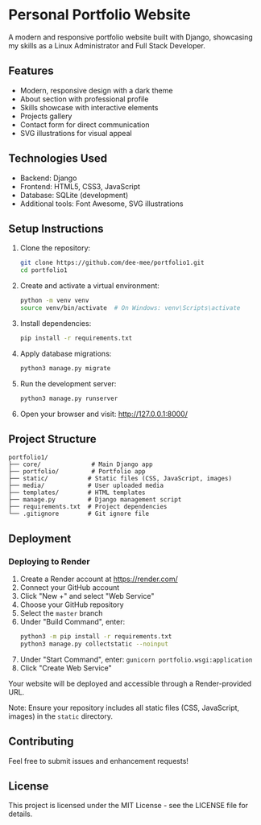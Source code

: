 # Personal Portfolio Website

A modern and responsive portfolio website built with Django, showcasing my skills as a Linux Administrator and Full Stack Developer.

## Features

- Modern, responsive design with a dark theme
- About section with professional profile
- Skills showcase with interactive elements
- Projects gallery
- Contact form for direct communication
- SVG illustrations for visual appeal

## Technologies Used

- Backend: Django
- Frontend: HTML5, CSS3, JavaScript
- Database: SQLite (development)
- Additional tools: Font Awesome, SVG illustrations

## Setup Instructions

1. Clone the repository:
   ```bash
   git clone https://github.com/dee-mee/portfolio1.git
   cd portfolio1
   ```

2. Create and activate a virtual environment:
   ```bash
   python -m venv venv
   source venv/bin/activate  # On Windows: venv\Scripts\activate
   ```

3. Install dependencies:
   ```bash
   pip install -r requirements.txt
   ```

4. Apply database migrations:
   ```bash
   python3 manage.py migrate
   ```

5. Run the development server:
   ```bash
   python3 manage.py runserver
   ```

6. Open your browser and visit: http://127.0.0.1:8000/

## Project Structure

```
portfolio1/
├── core/              # Main Django app
├── portfolio/         # Portfolio app
├── static/           # Static files (CSS, JavaScript, images)
├── media/            # User uploaded media
├── templates/        # HTML templates
├── manage.py         # Django management script
├── requirements.txt  # Project dependencies
└── .gitignore        # Git ignore file
```

## Deployment

### Deploying to Render

1. Create a Render account at https://render.com/
2. Connect your GitHub account
3. Click "New +" and select "Web Service"
4. Choose your GitHub repository
5. Select the `master` branch
6. Under "Build Command", enter: 
   ```bash
   python3 -m pip install -r requirements.txt
   python3 manage.py collectstatic --noinput
   ```
7. Under "Start Command", enter: `gunicorn portfolio.wsgi:application`
8. Click "Create Web Service"

Your website will be deployed and accessible through a Render-provided URL.

Note: Ensure your repository includes all static files (CSS, JavaScript, images) in the `static` directory.

## Contributing

Feel free to submit issues and enhancement requests!

## License

This project is licensed under the MIT License - see the LICENSE file for details.
